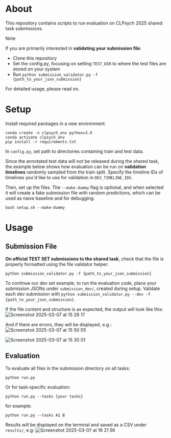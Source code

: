 # About

This repository contains scripts to run evaluation on CLPsych 2025 shared task submissions.

> [!NOTE]
> If you are primarily interested in **validating your submission file**:
> * Clone this repository
> * Set the config.py, focusing on setting `TEST_DIR` to where the test files are stored on your system
> * Run `python submission_validator.py -f {path_to_your_json_submission} `

For detailed usage, please read on.


# Setup
Install required packages in a new environment.
```
conda create -n clpsych_env python=3.9
conda activate clpsych_env
pip install -r requirements.txt
```
In `config.py`, set path to directories containing train and test data. 

Since the annotated test data will not be released during the shared task, the example below shows how evaluation can be run on **validation timelines** randomly sampled from the train split. Specify the timeline IDs of timelines you'd like to use for validation in `DEV_TIMELINE_IDS`. 

Then, set up the files. The `--make-dummy` flag is optional, and when selected it will create a fake submission file with random predictions, which can be used as naive baseline and for debugging.
```
bash setup.sh --make-dummy
```

# Usage
## Submission File 
**On official TEST SET submissions to the shared task**, check that the file is properly formatted using the file validator helper:
```
python submission_validator.py -f {path_to_your_json_submission} 
```

To continue our dev set example, to run the evaluation code, place your submission JSONs under `submission_dev/`, created during setup. Validate each dev submission with `python submission_validator.py --dev -f {path_to_your_json_submission}`.

If the file content and structure is as expected, the output will look like this:
![Screenshot 2025-03-07 at 15 29 17](https://github.com/user-attachments/assets/bc6295f6-1b00-484f-ade3-ad7db40ae7dc)


And if there are errors, they will be displayed, e.g.:
![Screenshot 2025-03-07 at 15 50 05](https://github.com/user-attachments/assets/beabb327-1867-4cbb-ae79-9939a9a274f1)

![Screenshot 2025-03-07 at 15 30 01](https://github.com/user-attachments/assets/03ff29bb-72f2-4d3a-83ba-ef4a97edf05a)


## Evaluation
To evaluate all files in the submission directory on all tasks:
```
python run.py
```
Or for task-specific evaluation:
```
python run.py --tasks {your tasks}
```
for example:
```
python run.py --tasks A1 B
```
Results will be displayed on the terminal and saved as a CSV under `results/`, e.g:
![Screenshot 2025-03-07 at 16 21 56](https://github.com/user-attachments/assets/45f3916d-c1b6-4b30-99bb-78c21bef9185)


